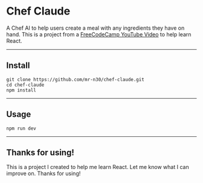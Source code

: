 # Chef Claude
A Chef AI to help users create a meal with any ingredients they have on hand. This is a project from a [FreeCodeCamp YouTube Video](https://youtu.be/x4rFhThSX04?si=7O3ZNRRY5xf1leN8) to help learn React. 

---

## Install
```
git clone https://github.com/mr-n30/chef-claude.git
cd chef-claude
npm install
```

---

## Usage
```
npm run dev
```

---

## Thanks for using!
This is a project I created to help me learn React. Let me know what I can improve on. Thanks for using!

